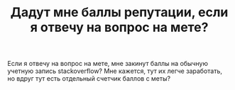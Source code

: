 ﻿---
title: "Дадут мне баллы репутации, если я отвечу на вопрос на мете?"
se.owner.user_id: 497254
se.owner.display_name: "Mike Novi"
se.owner.link: "https://ru.meta.stackoverflow.com/users/497254/mike-novi"
se.link: "https://ru.meta.stackoverflow.com/questions/13146/%d0%94%d0%b0%d0%b4%d1%83%d1%82-%d0%bc%d0%bd%d0%b5-%d0%b1%d0%b0%d0%bb%d0%bb%d1%8b-%d1%80%d0%b5%d0%bf%d1%83%d1%82%d0%b0%d1%86%d0%b8%d0%b8-%d0%b5%d1%81%d0%bb%d0%b8-%d1%8f-%d0%be%d1%82%d0%b2%d0%b5%d1%87%d1%83-%d0%bd%d0%b0-%d0%b2%d0%be%d0%bf%d1%80%d0%be%d1%81-%d0%bd%d0%b0-%d0%bc%d0%b5%d1%82%d0%b5"
se.question_id: 13146
se.post_type: question
---
<p>Если я отвечу на вопрос на мете, мне закинут баллы на обычную учетную запись stackoverflow? Мне кажется, тут их легче заработать, но вдруг тут есть отдельный счетчик баллов с меты?</p>
